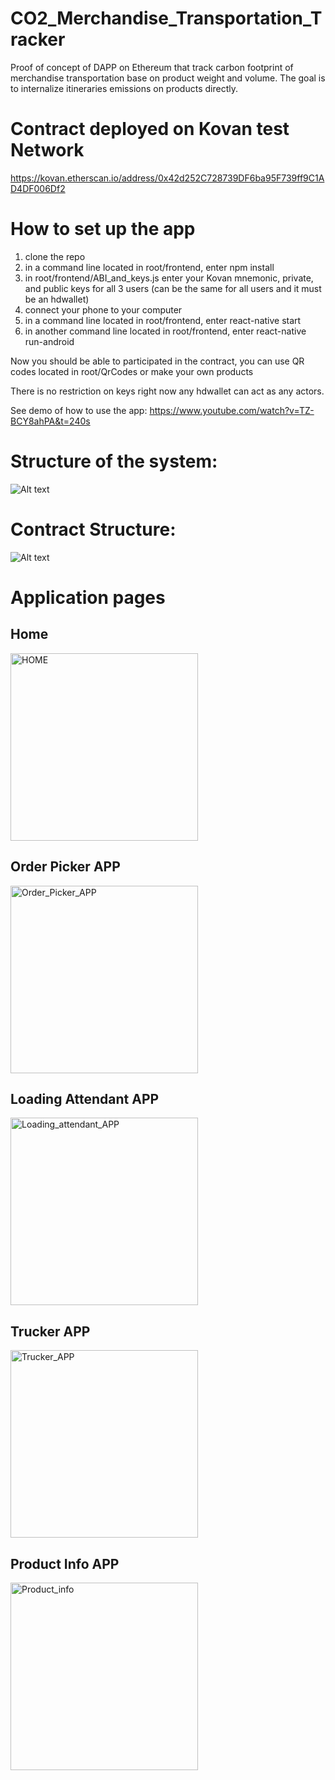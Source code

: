 # CO2_Merchandise_Transportation_Tracker

Proof of concept of DAPP on Ethereum that track carbon footprint of merchandise transportation base on product weight and volume.
The goal is to internalize itineraries emissions on products directly.

# Contract deployed on Kovan test Network

https://kovan.etherscan.io/address/0x42d252C728739DF6ba95F739ff9C1AD4DF006Df2

# How to set up the app

1) clone the repo
2) in a command line located in root/frontend, enter npm install
3) in root/frontend/ABI_and_keys.js enter your Kovan mnemonic, private, and public keys for all 3 users (can be the same for all users and it must be an hdwallet)
4) connect your phone to your computer
5) in a command line located in root/frontend, enter react-native start
6) in another command line located in root/frontend, enter react-native run-android

Now you should be able to participated in the contract, you can use QR codes located in root/QrCodes or make your own products

There is no restriction on keys right now any hdwallet can act as any actors.

See demo of how to use the app:
https://www.youtube.com/watch?v=TZ-BCY8ahPA&t=240s

# Structure of the system:

![Alt text](README_picture/System_structure.jpg?raw=true)

# Contract Structure:
![Alt text](README_picture/Contract_structure.jpg?raw=true)

# Application pages
## Home
<img src="README_picture/HOME.jpg" alt="HOME" width="300"/>

## Order Picker APP
<img src="README_picture/Order_Picker_APP.jpg" alt="Order_Picker_APP" width="300"/>

## Loading Attendant APP
<img src="README_picture/Loading_attendant_APP.jpg" alt="Loading_attendant_APP" width="300"/>

## Trucker APP
<img src="README_picture/Trucker_APP.jpg" alt="Trucker_APP" width="300"/>

## Product Info APP
<img src="README_picture/Product_info.jpg" alt="Product_info" width="300"/>




